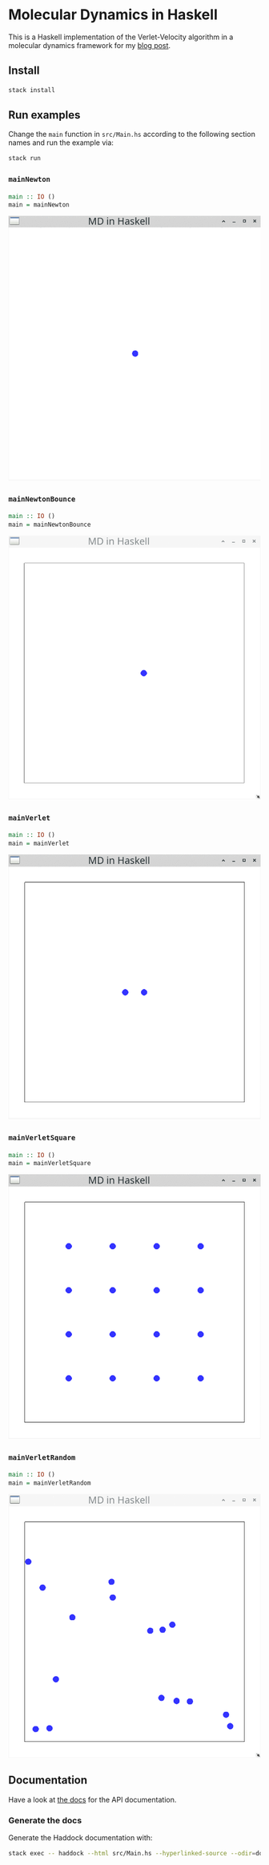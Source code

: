 # Molecular Dynamics in Haskell

This is a Haskell implementation of the Verlet-Velocity algorithm in a molecular dynamics
framework for my [blog
post](https://mkdoku.github.io/posts/2021-06-19-molecular-dynamics.html).

## Install

```bash
stack install
```

## Run examples

Change the `main` function in `src/Main.hs` according to the following section names
and run the example via:

```bash
stack run
```

### `mainNewton`

```haskell
main :: IO ()
main = mainNewton
```

![A particle moving to the right](./gifs/newton.gif)

### `mainNewtonBounce`

```haskell
main :: IO ()
main = mainNewtonBounce
```

![A particle moving to the right and bouncing of a wall](./gifs/newton_bounce.gif)

### `mainVerlet`

```haskell
main :: IO ()
main = mainVerlet
```

![Two particles attracting and repulsing each other](./gifs/verlet.gif)

### `mainVerletSquare`

```haskell
main :: IO ()
main = mainVerletSquare
```

![Molecular Dynamics simulation of 64 particles](./gifs/verletSquare.gif)

### `mainVerletRandom`

```haskell
main :: IO ()
main = mainVerletRandom
```

![Molecular Dynamics simulation of 24 randomly generated particles](./gifs/verletRandom.gif)

## Documentation

Have a look at [the docs](./docs/Main.html) for the API documentation.

### Generate the docs

Generate the Haddock documentation with:

```bash
stack exec -- haddock --html src/Main.hs --hyperlinked-source --odir=docs
```

